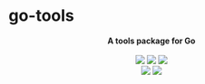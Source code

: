 # go-tools

<p align="center">
<b>A tools package for Go</b>
<br/><br/>
<a title="Codecov" target="_blank" href="https://codecov.io/gh/zinego/go-tools"><img src="https://img.shields.io/codecov/c/github/zinego/go-tools?style=flat-square&logo=codecov" /></a>
<a title="Release" target="_blank" href="https://github.com/zinego/go-tools/releases"><img src="https://img.shields.io/github/v/release/zinego/go-tools.svg?color=161823&style=flat-square&logo=smartthings" /></a>
<a title="Tag" target="_blank" href="https://github.com/zinego/go-tools/tags"><img src="https://img.shields.io/github/v/tag/zinego/go-tools?color=%23ff8936&logo=fitbit&style=flat-square" /></a>
<br/>
<a title="Go Report Card" target="_blank" href="https://goreportcard.com/report/github.com/zinego/go-tools"><img src="https://goreportcard.com/badge/github.com/zinego/go-tools?style=flat-square" /></a>
<a title="Doc for go-tools" target="_blank" href="https://pkg.go.dev/github.com/zinego/go-tools/utils/log?tab=doc"><img src="https://img.shields.io/badge/go.dev-doc-007d9c?style=flat-square&logo=read-the-docs" /></a>
</p>

